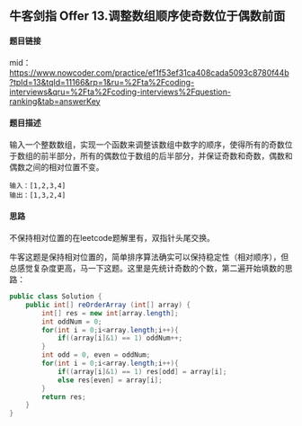 ## 牛客剑指 Offer 13.调整数组顺序使奇数位于偶数前面

#### 题目链接

mid：https://www.nowcoder.com/practice/ef1f53ef31ca408cada5093c8780f44b?tpId=13&tqId=11166&rp=1&ru=%2Fta%2Fcoding-interviews&qru=%2Fta%2Fcoding-interviews%2Fquestion-ranking&tab=answerKey

#### 题目描述

输入一个整数数组，实现一个函数来调整该数组中数字的顺序，使得所有的奇数位于数组的前半部分，所有的偶数位于数组的后半部分，并保证奇数和奇数，偶数和偶数之间的相对位置不变。

```
输入：[1,2,3,4]
输出：[1,3,2,4]
```

#### 思路

不保持相对位置的在leetcode题解里有，双指针头尾交换。

牛客这题是保持相对位置的，简单排序算法确实可以保持稳定性（相对顺序），但总感觉复杂度更高，马一下这题。这里是先统计奇数的个数，第二遍开始填数的思路：

```java
public class Solution {
    public int[] reOrderArray (int[] array) {
        int[] res = new int[array.length];
        int oddNum = 0;
        for(int i = 0;i<array.length;i++){
            if((array[i]&1) == 1) oddNum++;
        }
        int odd = 0, even = oddNum;
        for(int i = 0;i<array.length;i++){
            if((array[i]&1) == 1) res[odd] = array[i];
            else res[even] = array[i];
        }
        return res;
    }
}
```

